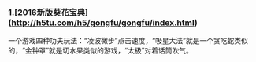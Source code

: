 ### 1.[2016新版葵花宝典] (http://h5tu.com/h5/gongfu/gongfu/index.html)
一个游戏四种功夫玩法：“凌波微步”点击速度，“吸星大法”就是一个贪吃蛇类似的，“金钟罩”就是切水果类似的游戏，“太极”对着话筒吹气。
